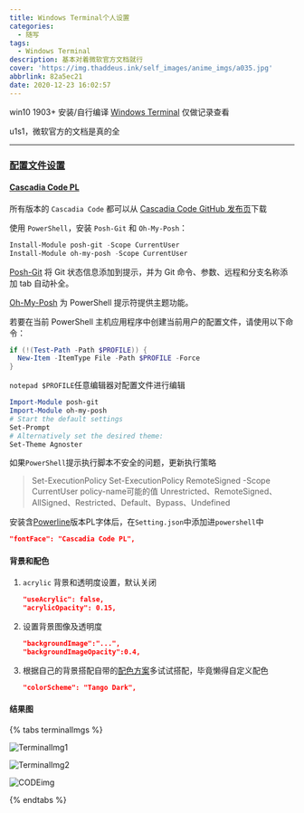 ```yaml
---
title: Windows Terminal个人设置
categories:
  - 随写
tags:
  - Windows Terminal
description: 基本对着微软官方文档就行
cover: 'https://img.thaddeus.ink/self_images/anime_imgs/a035.jpg'
abbrlink: 82a5ec21
date: 2020-12-23 16:02:57
---
```


win10 1903+
安装/自行编译 [Windows Terminal](https://docs.microsoft.com/zh-cn/windows/terminal/)
仅做记录查看

u1s1，微软官方的文档是真的全

---

### [配置文件设置](https://docs.microsoft.com/zh-cn/windows/terminal/customize-settings/profile-settings)



#### [Cascadia Code PL](https://docs.microsoft.com/zh-cn/windows/terminal/cascadia-code)

所有版本的 `Cascadia Code` 都可以从 [Cascadia Code GitHub 发布页](https://github.com/microsoft/cascadia-code/releases)下载

使用 `PowerShell`，安装 `Posh-Git` 和 `Oh-My-Posh`：

```powershell
Install-Module posh-git -Scope CurrentUser
Install-Module oh-my-posh -Scope CurrentUser
```

[Posh-Git](https://github.com/dahlbyk/posh-git) 将 Git 状态信息添加到提示，并为 Git 命令、参数、远程和分支名称添加 tab 自动补全。

[Oh-My-Posh](https://github.com/JanDeDobbeleer/oh-my-posh) 为 PowerShell 提示符提供主题功能。


若要在当前 PowerShell 主机应用程序中创建当前用户的配置文件，请使用以下命令：

```powershell
if (!(Test-Path -Path $PROFILE)) {
  New-Item -ItemType File -Path $PROFILE -Force
}
```

`notepad $PROFILE`任意编辑器对配置文件进行编辑

```powershell
Import-Module posh-git
Import-Module oh-my-posh
# Start the default settings
Set-Prompt
# Alternatively set the desired theme:
Set-Theme Agnoster
```

如果`PowerShell`提示执行脚本不安全的问题，更新执行策略

> Set-ExecutionPolicy <policy-name>
> Set-ExecutionPolicy RemoteSigned -Scope CurrentUser
> policy-name可能的值
> Unrestricted、RemoteSigned、AllSigned、Restricted、Default、Bypass、Undefined

安装含[Powerline](https://docs.microsoft.com/zh-cn/windows/terminal/tutorials/powerline-setup)版本PL字体后，在`Setting.json`中添加进`powershell`中

```json
"fontFace": "Cascadia Code PL",
```

#### 背景和配色

1. `acrylic` 背景和透明度设置，默认关闭

   ```json
   "useAcrylic": false,
   "acrylicOpacity": 0.15,
   ```

2. 设置背景图像及透明度

   ```json
   "backgroundImage":"...",
   "backgroundImageOpacity":0.4,
   ```

3. 根据自己的背景搭配自带的[配色方案](https://docs.microsoft.com/zh-cn/windows/terminal/customize-settings/color-schemes)多试试搭配，毕竟懒得自定义配色

   ```json
   "colorScheme": "Tango Dark",
   ```
#### 结果图
{% tabs terminalImgs %}
<!-- tab IMG1-->
![TerminalImg1](https://img.thaddeus.ink/self_images/others/20201228-212531.jpg)
<!-- endtab -->

<!-- tab IMG2-->
![TerminalImg2](https://img.thaddeus.ink/self_images/others/20201228-212603.jpg)
<!-- endtab -->

<!-- tab CODE-->
![CODEimg](https://img.thaddeus.ink/self_images/others/20201228-212658.jpg)
<!-- endtab -->
{% endtabs %}



